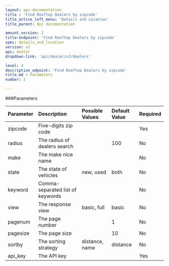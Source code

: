 ```yaml
---
layout: api-documentation
title : 'Find Rooftop Dealers by zipcode'
title_active_left_menu: 'Details and Location'
title_parent: Api documentation

amount_version: 2
title-endpoint: 'Find Rooftop Dealers by zipcode'
spec: details_and_location
version: v2
api: dealer
dropdown-link: 'api/dealer/v2/dealers'

level: 4
description_edpoint: 'Find Rooftop Dealers by zipcode'
title_md : Parameters
number: 2

---
```



###Parameters

| Parameter     | Description                           | Possible Values               | Default Value     | Required |
|:--------------|:--------------------------------------|:------------------------------|:------------------|:---------|
| zipcode       | Five-digits zip code                  |                               |                   | Yes      |
| radius        | The radius of dealers search          |                               | 100               | No       |
| make          | The make nice name                    |                               |                   | No       |
| state         | The state of vehicles                 | new, used                     | both              | No       |
| keyword       | Comma-separated list of keywords      |                               |                   | No       |
| view          | The response view                     | basic, full                   | basic             | No       |
| pagenum       | The page number                       |                               | 1                 | No       |
| pagesize      | The page size                         |                               | 10                | No       |
| sortby        | The sorting strategy                  | distance, name                | distance          | No       |
| api_key       | The API key                           |                               |                   | Yes      |